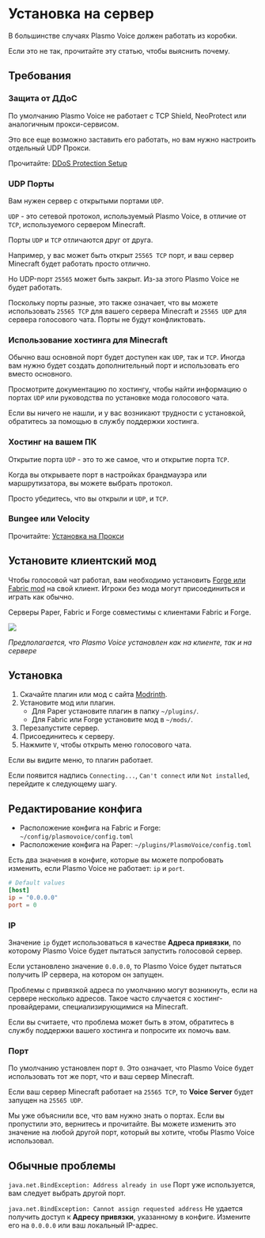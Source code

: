 # Установка на сервер

В большинстве случаях Plasmo Voice должен работать из коробки.

Если это не так, прочитайте эту статью, чтобы выяснить почему.

## Требования

### Защита от ДДоС

По умолчанию Plasmo Voice не работает с TCP Shield, NeoProtect или аналогичным прокси-сервисом.

Это все еще возможно заставить его работать, но вам нужно настроить отдельный UDP Прокси.

Прочитайте: [DDoS Protection Setup](/ru/docs/server/udp-proxy/)

### UDP Порты

Вам нужен сервер с открытыми портами `UDP`.

`UDP` - это сетевой протокол, используемый Plasmo Voice, в отличие от `TCP`, используемого сервером Minecraft.

Порты `UDP` и `TCP` отличаются друг от друга.

Например, у вас может быть открыт `25565 TCP` порт, и ваш сервер Minecraft будет работать просто отлично.

Но UDP-порт `25565` может быть закрыт. Из-за этого Plasmo Voice не будет работать.

Поскольку порты разные, это также означает, что вы можете использовать `25565 TCP` для вашего сервера Minecraft и `25565 UDP` для сервера голосового чата. Порты не будут конфликтовать.

### Использование хостинга для Minecraft

Обычно ваш основной порт будет доступен как `UDP`, так и `TCP`. Иногда вам нужно будет создать дополнительный порт и использовать его вместо основного.

Просмотрите документацию по хостингу, чтобы найти информацию о портах `UDP` или руководства по установке мода голосового чата.

Если вы ничего не нашли, и у вас возникают трудности с установкой, обратитесь за помощью в службу поддержки хостинга.

### Хостинг на вашем ПК

Открытие порта `UDP` - это то же самое, что и открытие порта `TCP`.

Когда вы открываете порт в настройках брандмауэра или маршрутизатора, вы можете выбрать протокол.

Просто убедитесь, что вы открыли и `UDP`, и `TCP`.

### Bungee или Velocity

Прочитайте: [Установка на Прокси](/ru/docs/server/proxy/) 

## Установите клиентский мод

Чтобы голосовой чат работал, вам необходимо установить [Forge или Fabric mod](https://modrinth.com/mod/plasmo-voice) на свой клиент. Игроки без мода могут присоединиться и играть как обычно.

Серверы Paper, Fabric и Forge совместимы с клиентами Fabric и Forge.

![](https://imgur.com/dxgaWJ2.png)

*Предполагается, что Plasmo Voice установлен как на клиенте, так и на сервере*

## Установка

1. Скачайте плагин или мод с сайта [Modrinth](https://modrinth.com/mod/plasmo-voice).
2. Установите мод или плагин.
   - Для Paper установите плагин в папку `~/plugins/`.
   - Для Fabric или Forge установите мод в `~/mods/`.
3. Перезапустите сервер.
4. Присоединитесь к серверу.
5. Нажмите `V`, чтобы открыть меню голосового чата.

Если вы видите меню, то плагин работает.

Если появится надпись `Connecting...`, `Can't connect` или `Not installed`, перейдите к следующему шагу.

## Редактирование конфига

- Расположение конфига на Fabric и Forge: `~/config/plasmovoice/config.toml`
- Расположение конфига на Paper: `~/plugins/PlasmoVoice/config.toml`

Есть два значения в конфиге, которые вы можете попробовать изменить, если Plasmo Voice не работает: `ip` и `port`.

```toml
# Default values
[host]
ip = "0.0.0.0"
port = 0
```

### IP

Значение `ip` будет использоваться в качестве **Адреса привязки**, по которому Plasmo Voice будет пытаться запустить голосовой сервер.

Если установлено значение `0.0.0.0`, то Plasmo Voice будет пытаться получить IP сервера, на котором он запущен.

Проблемы с привязкой адреса по умолчанию могут возникнуть, если на сервере несколько адресов. Такое часто случается с хостинг-провайдерами, специализирующимися на Minecraft.

Если вы считаете, что проблема может быть в этом, обратитесь в службу поддержки вашего хостинга и попросите их помочь вам.

### Порт

По умолчанию установлен порт `0`. Это означает, что Plasmo Voice будет использовать тот же порт, что и ваш сервер Minecraft.

Если ваш сервер Minecraft работает на `25565 TCP`, то **Voice Server** будет запущен на `25565 UDP`.

Мы уже объяснили все, что вам нужно знать о портах. Если вы пропустили это, вернитесь и прочитайте. Вы можете изменить это значение на любой другой порт, который вы хотите, чтобы Plasmo Voice использовал.

## Обычные проблемы

`java.net.BindException: Address already in use` Порт уже используется, вам следует выбрать другой порт.

`java.net.BindException: Cannot assign requested address` Не удается получить доступ к **Адресу привязки**, указанному в конфиге. Измените его на `0.0.0.0` или ваш локальный IP-адрес.
